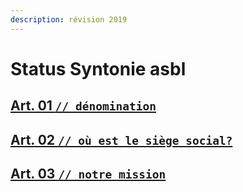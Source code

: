 ```yaml
---
description: révision 2019
---
```


# Status Syntonie asbl

## [Art. 01 `// dénomination`](titre-i-denomination-siege-social.md#art-01-denomination)

## [Art. 02 `// où est le siège social?`](titre-i-denomination-siege-social.md#art-02-ou-est-le-siege-social)

## [Art. 03 `// notre mission`](titre-ii-objet-duree.md#art-03-notre-mission)

